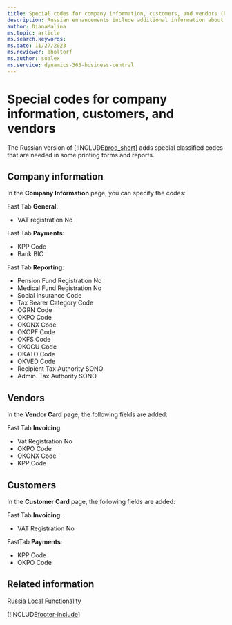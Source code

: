 ```yaml
---
title: Special codes for company information, customers, and vendors (RU)
description: Russian enhancements include additional information about your company and each customer and vendor.
author: DianaMalina
ms.topic: article
ms.search.keywords:
ms.date: 11/27/2023
ms.reviewer: bholtorf
ms.author: soalex
ms.service: dynamics-365-business-central
---
```


# Special codes for company information, customers, and vendors

The Russian version of [!INCLUDE[prod_short](../../includes/prod_short.md)] adds special classified codes that are needed in some printing forms and reports.

## Company information

In the **Company Information** page, you can specify the codes:

Fast Tab **General**:

- VAT registration No

Fast Tab **Payments**:

- KPP Code
- Bank BIC

Fast Tab **Reporting**:

- Pension Fund Registration No
- Medical Fund Registration No
- Social Insurance Code
- Tax Bearer Category Code
- OGRN Code
- OKPO Code
- OKONX Code
- OKOPF Code
- OKFS Code
- OKOGU Code
- OKATO Code
- OKVED Code
- Recipient Tax Authority SONO
- Admin. Tax Authority SONO

## Vendors

In the **Vendor Card** page, the following fields are added:

Fast Tab **Invoicing**

- Vat Registration No
- OKPO Code
- OKONX Code
- KPP Code

## Customers

In the **Customer Card** page, the following fields are added:

Fast Tab **Invoicing**:

- VAT Registration No

FastTab **Payments**:

- KPP Code
- OKPO Code

## Related information

[Russia Local Functionality](russia-local-functionality.md)  


[!INCLUDE[footer-include](../../includes/footer-banner.md)]
